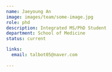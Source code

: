 ```yaml
---
name: Jaeyoung An
image: images/team/some-image.jpg
role: phd
description: Integrated MS/PhD Student
department: School of Medicine
status: current

links:
  email: talbot05@naver.com
 
---
```


